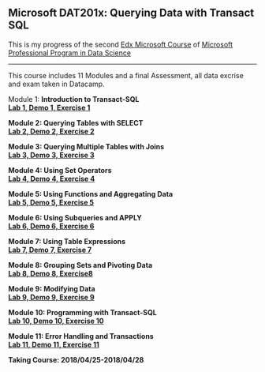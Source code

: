 <h2>Microsoft DAT201x: Querying Data with Transact SQL</h2>
<p>This is my progress of the second 
  <a href="https://courses.edx.org/courses/course-v1:Microsoft+DAT201x+1T2018a/course/">Edx Microsoft Course</a> of 
  <a href="https://www.edx.org/microsoft-professional-program-data-science">Microsoft Professional Program in Data Science</a>
</p>
<hr>
<p>This course includes 11 Modules and a final Assessment, all data excrise and exam taken in Datacamp.</p>
<p>Module 1: <b>Introduction to Transact-SQL<br>
  <a href="https://github.com/ifrankie9/Microsoft-DAT201x-Querying-Data-with-Transact-SQL/blob/master/Labs/Lab01.pdf">Lab 1, </a>
  <a href="https://github.com/ifrankie9/Microsoft-DAT201x-Querying-Data-with-Transact-SQL/tree/master/Demos/Mod01_Demos">Demo 1, </a>
  <a href="https://github.com/ifrankie9/Microsoft-DAT201x-Querying-Data-with-Transact-SQL/blob/master/Exercises/Module1-Exercises.sql">Exercise 1</a></p>
 <p>Module 2: <b>Querying Tables with SELECT<br>
   <a href="https://github.com/ifrankie9/Microsoft-DAT201x-Querying-Data-with-Transact-SQL/blob/master/Labs/Lab02.pdf">Lab 2, </a>
   <a href="https://github.com/ifrankie9/Microsoft-DAT201x-Querying-Data-with-Transact-SQL/tree/master/Demos/Mod02_Demos">Demo 2, </a><a href="https://github.com/ifrankie9/Microsoft-DAT201x-Querying-Data-with-Transact-SQL/blob/master/Exercises/Module2-Exercises.sql">Exercise 2</a>
  <p>Module 3: <b>Querying Multiple Tables with Joins<br>
    <a href="https://github.com/ifrankie9/Microsoft-DAT201x-Querying-Data-with-Transact-SQL/blob/master/Labs/Lab03.pdf">Lab 3, </a>
    <a href="https://github.com/ifrankie9/Microsoft-DAT201x-Querying-Data-with-Transact-SQL/tree/master/Demos/Mod03_Demos">Demo 3, </a><a href="https://github.com/ifrankie9/Microsoft-DAT201x-Querying-Data-with-Transact-SQL/blob/master/Exercises/Module3-Exercises.sql">Exercise 3</a>
    <p>Module 4: <b>Using Set Operators<br>
      <a href="https://github.com/ifrankie9/Microsoft-DAT201x-Querying-Data-with-Transact-SQL/blob/master/Labs/Lab04.pdf">Lab 4, </a>
      <a href="https://github.com/ifrankie9/Microsoft-DAT201x-Querying-Data-with-Transact-SQL/tree/master/Demos/Mod04_Demos">Demo 4, </a><a href="https://github.com/ifrankie9/Microsoft-DAT201x-Querying-Data-with-Transact-SQL/blob/master/Exercises/Module4-Exercises.sql">Exercise 4</a>
      <p>Module 5: <b>Using Functions and Aggregating Data<br>
        <a href="https://github.com/ifrankie9/Microsoft-DAT201x-Querying-Data-with-Transact-SQL/blob/master/Labs/Lab05.pdf">Lab 5, </a>
        <a href="https://github.com/ifrankie9/Microsoft-DAT201x-Querying-Data-with-Transact-SQL/tree/master/Demos/Mod05_Demos">Demo 5, </a><a href="https://github.com/ifrankie9/Microsoft-DAT201x-Querying-Data-with-Transact-SQL/blob/master/Exercises/Module5-Exercises.sql">Exercise 5</a>
        <p>Module 6: <b>Using Subqueries and APPLY<br>
          <a href="https://github.com/ifrankie9/Microsoft-DAT201x-Querying-Data-with-Transact-SQL/blob/master/Labs/Lab06.pdf">Lab 6, </a>
          <a href="https://github.com/ifrankie9/Microsoft-DAT201x-Querying-Data-with-Transact-SQL/tree/master/Demos/Mod06_Demos">Demo 6, </a><a href="https://github.com/ifrankie9/Microsoft-DAT201x-Querying-Data-with-Transact-SQL/blob/master/Exercises/Module6-Exercises.sql">Exercise 6</a>
          <p>Module 7: <b>Using Table Expressions<br>
            <a href="https://github.com/ifrankie9/Microsoft-DAT201x-Querying-Data-with-Transact-SQL/blob/master/Labs/Lab07.pdf">Lab 7, </a>
            <a href="https://github.com/ifrankie9/Microsoft-DAT201x-Querying-Data-with-Transact-SQL/tree/master/Demos/Mod07_Demos">Demo 7, </a><a href="https://github.com/ifrankie9/Microsoft-DAT201x-Querying-Data-with-Transact-SQL/blob/master/Exercises/Module7-Exercises.sql">Exercise 7</a>
            <p>Module 8: <b>Grouping Sets and Pivoting Data<br>
              <a href="https://github.com/ifrankie9/Microsoft-DAT201x-Querying-Data-with-Transact-SQL/blob/master/Labs/Lab08.pdf">Lab 8, </a>
              <a href="https://github.com/ifrankie9/Microsoft-DAT201x-Querying-Data-with-Transact-SQL/tree/master/Demos/Mod08_Demos">Demo 8, </a><a href="https://github.com/ifrankie9/Microsoft-DAT201x-Querying-Data-with-Transact-SQL/blob/master/Exercises/Module8-Exercises.sql">Exercise8</a>
              <p>Module 9: <b>Modifying Data<br>
                <a href="https://github.com/ifrankie9/Microsoft-DAT201x-Querying-Data-with-Transact-SQL/blob/master/Labs/Lab09.pdf">Lab 9, </a>
                <a href="https://github.com/ifrankie9/Microsoft-DAT201x-Querying-Data-with-Transact-SQL/tree/master/Demos/Mod09_Demos">Demo 9, </a><a href="https://github.com/ifrankie9/Microsoft-DAT201x-Querying-Data-with-Transact-SQL/blob/master/Exercises/Module9-Exercises.sql">Exercise 9</a>
                <p>Module 10: <b>Programming with Transact-SQL<br>
                  <a href="https://github.com/ifrankie9/Microsoft-DAT201x-Querying-Data-with-Transact-SQL/blob/master/Labs/Lab10.pdf">Lab 10, </a>
                  <a href="https://github.com/ifrankie9/Microsoft-DAT201x-Querying-Data-with-Transact-SQL/tree/master/Demos/Mod10_Demos">Demo 10, </a><a href="https://github.com/ifrankie9/Microsoft-DAT201x-Querying-Data-with-Transact-SQL/blob/master/Exercises/Module10-Exercises.sql">Exercise 10</a>
                  <p>Module 11: <b>Error Handling and Transactions<br>
                    <a href="https://github.com/ifrankie9/Microsoft-DAT201x-Querying-Data-with-Transact-SQL/blob/master/Labs/Lab11.pdf">Lab 11, </a>
                    <a href="https://github.com/ifrankie9/Microsoft-DAT201x-Querying-Data-with-Transact-SQL/tree/master/Demos/Mod11_Demos">Demo 11, </a><a href="https://github.com/ifrankie9/Microsoft-DAT201x-Querying-Data-with-Transact-SQL/blob/master/Exercises/Module11-Exercises.sql">Exercise 11</a></p>
                    
<p>Taking Course: 2018/04/25-2018/04/28</p>
